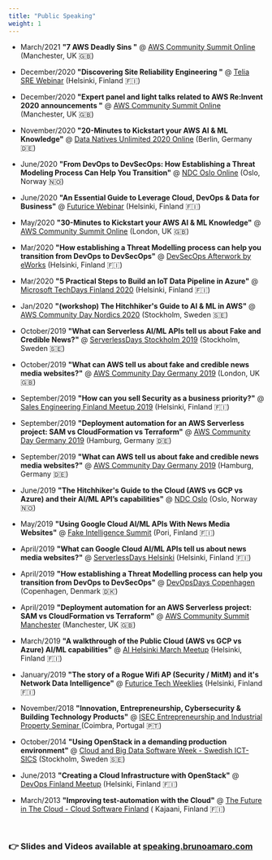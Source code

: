 ```yaml
---
title: "Public Speaking"
weight: 1
---
```


<style type = "text/css">
.markdown ul { text-align: left !important; margin-left: 0 !important }
</style>

* March/2021 **"7 AWS Deadly Sins "** @ <a href="https://speaking.brunoamaro.com/0RW3xc/7-aws-deadly-sins" target="_blank">AWS Community Summit Online</a> (Manchester, UK 🇬🇧)

* December/2020 **"Discovering Site Reliability Engineering "** @ <a href="https://speaking.brunoamaro.com/Lwa4Q0/discovering-site-reliability-engineering" target="_blank">Telia SRE Webinar</a> (Helsinki, Finland 🇫🇮)

* December/2020 **"Expert panel and light talks related to AWS Re:Invent 2020 announcements "** @ <a href="https://comsum.co.uk/" target="_blank">AWS Community Summit Online</a> (Manchester, UK 🇬🇧)

* November/2020 **"20-Minutes to Kickstart your AWS AI & ML Knowledge"** @ <a href="https://datanatives.io/conference/" target="_blank">Data Natives Unlimited 2020 Online</a> (Berlin, Germany 🇩🇪)

* June/2020 **"From DevOps to DevSecOps: How Establishing a Threat Modeling Process Can Help You Transition"** @ <a href="https://ndcoslo.com/talk/using-security-threat-modelling-to-enable-a-devsecops-culture/" target="_blank">NDC Oslo Online</a> (Oslo, Norway 🇳🇴)

* June/2020 **"An Essential Guide to Leverage Cloud, DevOps & Data for Business"** @ <a href="https://futurice.zoom.us/webinar/register/rec/WN_-g06VorIT32jpuvdH6QxaQ?meetingId=6pNNbIj2r2JOXJHW0UXxC4QOGN7lX6a81yYZ_fQPmBr8lPHY5Hf4ZDyXSlzct8c-&playId=&action=play&_x_zm_rtaid=kbePJPkdQmGvtOm18M64NQ.1592998074290.09b920f8a1e367c9a2b8e5644cb3bfb1&_x_zm_rhtaid=873" target="_blank">Futurice Webinar</a> (Helsinki, Finland 🇫🇮)

* May/2020 **"30-Minutes to Kickstart your AWS AI & ML Knowledge"** @ <a href="https://comsum.co.uk/" target="_blank">AWS Community Summit Online</a> (London, UK 🇬🇧)

* Mar/2020 **"How establishing a Threat Modelling process can help you transition from DevOps to DevSecOps"** @ <a href="https://myework.eworkgroup.com/event/?id=4932" target="_blank">DevSecOps Afterwork by eWorks</a> (Helsinki, Finland 🇫🇮)

* Mar/2020 **"5 Practical Steps to Build an IoT Data Pipeline in Azure"** @ <a href="https://techdaysfi.com/events/what-does-it-mean-to-do-iot-today-in-azure/" target="_blank">Microsoft TechDays Finland 2020</a> (Helsinki, Finland 🇫🇮)

* Jan/2020 **"(workshop) The Hitchhiker's Guide to AI & ML in AWS"** @ <a href="https://awscommunitynordics.org/communityday/" target="_blank">AWS Community Day Nordics 2020</a> (Stockholm, Sweden 🇸🇪)

* October/2019 **"What can Serverless AI/ML APIs tell us about Fake and Credible News?"** @ <a href="https://stockholm.serverlessdays.io" target="_blank">ServerlessDays Stockholm 2019</a> (Stockholm, Sweden 🇸🇪)
* October/2019 **"What can AWS tell us about fake and credible news media websites?"** @ <a href="https://comsum.co.uk/" target="_blank">AWS Community Day Germany 2019</a> (London, UK 🇬🇧)
* September/2019 **"How can you sell Security as a business priority?"** @ <a href="https://www.meetup.com/Sales-Engineering-Finland/events/262574457/" target="_blank">Sales Engineering Finland Meetup 2019</a> (Helsinki, Finland 🇫🇮)
* September/2019 **"Deployment automation for an AWS Serverless project: SAM vs CloudFormation vs Terraform"** @ <a href="https://www.aws-community-day.de/" target="_blank">AWS Community Day Germany 2019</a> (Hamburg, Germany 🇩🇪)
* September/2019 **"What can AWS tell us about fake and credible news media websites?"** @ <a href="https://www.aws-community-day.de/" target="_blank">AWS Community Day Germany 2019</a> (Hamburg, Germany 🇩🇪)
* June/2019 **"The Hitchhiker's Guide to the Cloud (AWS vs GCP vs Azure) and their AI/ML API’s capabilities"** @ <a href="https://ndcoslo.com/talk/the-hitchhikers-guide-to-the-cloud-aws-vs-gcp-vs-azure-and-their-ai-ml-apis-capabilities/" target="_blank">NDC Oslo</a> (Oslo, Norway 🇳🇴)
* May/2019 **"Using Google Cloud AI/ML APIs With News Media Websites"** @ <a href="https://fakeintelligence.fi" target="_blank">Fake Intelligence Summit</a> (Pori, Finland 🇫🇮)
* April/2019 **"What can Google Cloud AI/ML APIs tell us about news media websites?"** @ <a href="https://helsinki.serverlessdays.io/speakers/bruno-amaro/" target="_blank">ServerlessDays Helsinki</a> (Helsinki, Finland 🇫🇮)
* April/2019 **"How establishing a Threat Modelling process can help you transition from DevOps to DevSecOps"** @ <a href="https://www.devopsdays.org/events/2019-copenhagen/speakers/bruno-amaro-almeida/" target="_blank">DevOpsDays Copenhagen</a> (Copenhagen, Denmark 🇩🇰)
* April/2019 **"Deployment automation for an AWS Serverless project: SAM vs CloudFormation vs Terraform"** @ <a href="https://comsum.co.uk/comsum-manchester/" target="_blank">AWS Community Summit Manchester</a> (Manchester, UK 🇬🇧)
* March/2019 **"A walkthrough of the Public Cloud (AWS vs GCP vs Azure) AI/ML capabilities"** @ <a href="http://www.aihelsinki.com/future-event/aihelsinki-25th-session-march-27/" target="_blank">AI Helsinki March Meetup</a> (Helsinki, Finland 🇫🇮)
* January/2019 **"The story of a Rogue Wifi AP (Security / MitM) and it's Network Data Intelligence"** @ <a href="https://techweeklies.futurice.com/" target="_blank">Futurice Tech Weeklies</a> (Helsinki, Finland 🇫🇮)
* November/2018 **"Innovation, Entrepreneurship, Cybersecurity & Building Technology Products"** @ <a href="https://www.facebook.com/IPC.ISEC/photos/a.309239545515/10156589134260516/?type=3&theater" target="_blank"> ISEC Entrepreneurship and Industrial Property Seminar </a> (Coimbra, Portugal 🇵🇹)
* October/2014 **"Using OpenStack in a demanding production environment"** @ <a href="https://www.viktoria.se/events/cloud-and-big-data-day-2014-abstracts" target="_blank">Cloud and Big Data Software Week - Swedish ICT-SICS</a>  (Stockholm, Sweden 🇸🇪)
* June/2013 **"Creating a Cloud Infrastructure with OpenStack"**  @ <a href="https://www.meetup.com/devops-finland/events/121968472/" target="_blank">DevOps Finland Meetup</a> (Helsinki, Finland 🇫🇮)
* March/2013 **"Improving test-automation with the Cloud"** @ <a href="https://kajakdc.fi/en/2013/02/25/the-future-in-the-cloud-a-finnish-edge-seminaari-25-3-2013-kaukametsa/" target="_blank">The Future in The Cloud - Cloud Software Finland</a> ( Kajaani, Finland 🇫🇮)

<br />
<h3> 👉 Slides and Videos available at <a href="https://speaking.brunoamaro.com" target="_blank">speaking.brunoamaro.com</a> </h3>
